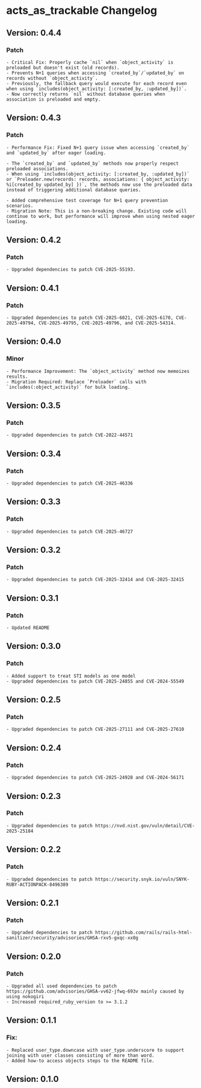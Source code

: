 # acts_as_trackable Changelog
## Version: 0.4.4
  ### Patch
    - Critical Fix: Properly cache `nil` when `object_activity` is preloaded but doesn't exist (old records).
    - Prevents N+1 queries when accessing `created_by`/`updated_by` on records without `object_activity`.
    - Previously, the fallback query would execute for each record even when using `includes(object_activity: [:created_by, :updated_by])`.
    - Now correctly returns `nil` without database queries when association is preloaded and empty.

## Version: 0.4.3
  ### Patch
    - Performance Fix: Fixed N+1 query issue when accessing `created_by` and `updated_by` after eager loading.

    - The `created_by` and `updated_by` methods now properly respect preloaded associations.
    - When using `includes(object_activity: [:created_by, :updated_by])` or `Preloader.new(records: records, associations: { object_activity: %i[created_by updated_by] })`, the methods now use the preloaded data instead of triggering additional database queries.

    - Added comprehensive test coverage for N+1 query prevention scenarios.
    - Migration Note: This is a non-breaking change. Existing code will continue to work, but performance will improve when using nested eager loading.
## Version: 0.4.2
  ### Patch
    - Upgraded dependencies to patch CVE-2025-55193.
## Version: 0.4.1
  ### Patch
    - Upgraded dependencies to patch CVE-2025-6021, CVE-2025-6170, CVE-2025-49794, CVE-2025-49795, CVE-2025-49796, and CVE-2025-54314.
## Version: 0.4.0
  ### Minor
    - Performance Improvement: The `object_activity` method now memoizes results.
    - Migration Required: Replace `Preloader` calls with `includes(:object_activity)` for bulk loading.
## Version: 0.3.5
  ### Patch
    - Upgraded dependencies to patch CVE-2022-44571
## Version: 0.3.4
  ### Patch
    - Upgraded dependencies to patch CVE-2025-46336
## Version: 0.3.3
  ### Patch
    - Upgraded dependencies to patch CVE-2025-46727
## Version: 0.3.2
  ### Patch
    - Upgraded dependencies to patch CVE-2025-32414 and CVE-2025-32415
## Version: 0.3.1
  ### Patch
    - Updated README
## Version: 0.3.0
  ### Patch
    - Added support to treat STI models as one model
    - Upgraded dependencies to patch CVE-2025-24855 and CVE-2024-55549
## Version: 0.2.5
  ### Patch
    - Upgraded dependencies to patch CVE-2025-27111 and CVE-2025-27610
## Version: 0.2.4
  ### Patch
    - Upgraded dependencies to patch CVE-2025-24928 and CVE-2024-56171
## Version: 0.2.3
  ### Patch
    - Upgraded dependencies to patch https://nvd.nist.gov/vuln/detail/CVE-2025-25184
## Version: 0.2.2
  ### Patch
    - Upgraded dependencies to patch https://security.snyk.io/vuln/SNYK-RUBY-ACTIONPACK-8496389
## Version: 0.2.1
  ### Patch
    - Upgraded dependencies to patch https://github.com/rails/rails-html-sanitizer/security/advisories/GHSA-rxv5-gxqc-xx8g
## Version: 0.2.0
  ### Patch
    - Upgraded all used dependencies to patch https://github.com/advisories/GHSA-vv62-jfwq-693v mainly caused by using nokogiri
    - Increased required_ruby_version to >= 3.1.2
## Version: 0.1.1
  ### Fix:
    - Replaced user_type.downcase with user_type.underscore to support joining with user classes consisting of more than word.
    - Added how-to access objects steps to the README file.
## Version: 0.1.0
